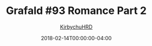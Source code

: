 ---
title: "Grafald #93 Romance Part 2"
type: "image"
date: 2018-02-14T00:00:00-04:00
draft: false
categories:
- comics
- collaborations
tags:
- grafald
image_path: "../img/2018/93.png"
alt_text: ""
is_subpage: true
author: "[KirbychuHRD](https://cohost.org/KirbychuHRD)"
---